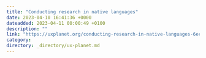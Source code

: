 ```yaml
---
title: "Conducting research in native languages"
date: 2023-04-10 16:41:36 +0000
dateadded: 2023-04-11 00:00:49 +0100
description: ""
link: "https://uxplanet.org/conducting-research-in-native-languages-6ec756a1ca1e?source=rss----819cc2aaeee0---4"
category:
directory: _directory/ux-planet.md
---
```

